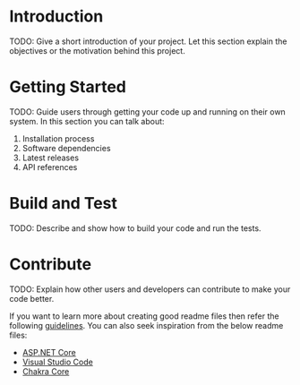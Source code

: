 # Introduction 
TODO: Give a short introduction of your project. Let this section explain the objectives or the motivation behind this project. 
 
# Getting Started
TODO: Guide users through getting your code up and running on their own system. In this section you can talk about:
1.	Installation process
2.	Software dependencies
3.	Latest releases
4.	API references
 
# Build and Test
TODO: Describe and show how to build your code and run the tests. 
 
# Contribute
TODO: Explain how other users and developers can contribute to make your code better. 
 
If you want to learn more about creating good readme files then refer the following [guidelines](https://docs.microsoft.com/en-us/azure/devops/repos/git/create-a-readme?view=azure-devops). You can also seek inspiration from the below readme files:
- [ASP.NET Core](https://github.com/aspnet/Home)
- [Visual Studio Code](https://github.com/Microsoft/vscode)
- [Chakra Core](https://github.com/Microsoft/ChakraCore)
